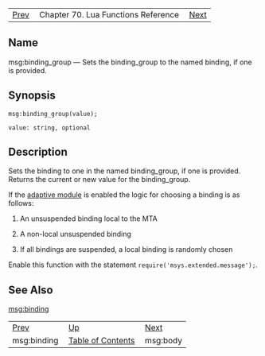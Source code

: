 |     |     |     |
| --- | --- | --- |
| [Prev](lua.ref.msg_binding)  | Chapter 70. Lua Functions Reference |  [Next](lua.ref.msg_body) |

<a name="lua.ref.msg_binding_group"></a>
## Name

msg:binding_group — Sets the binding_group to the named binding, if one is provided.

<a name="idp16665488"></a>
## Synopsis

`msg:binding_group(value);`

`value: string, optional`<a name="idp16668432"></a>
## Description

Sets the binding to one in the named binding_group, if one is provided. Returns the current or new value for the binding_group.

If the [adaptive module](modules.adaptive "71.3. adaptive – Adaptive Delivery") is enabled the logic for choosing a binding is as follows:

1.  An unsuspended binding local to the MTA

2.  A non-local unsuspended binding

3.  If all bindings are suspended, a local binding is randomly chosen

Enable this function with the statement `require('msys.extended.message');`.

<a name="idp16675856"></a>
## See Also

[msg:binding](lua.ref.msg_binding "msg:binding")

|     |     |     |
| --- | --- | --- |
| [Prev](lua.ref.msg_binding)  | [Up](lua.function.details) |  [Next](lua.ref.msg_body) |
| msg:binding  | [Table of Contents](index) |  msg:body |

